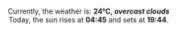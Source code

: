 <p  align="center"><br/>Currently, the weather is: <b> 24°C, <i>overcast clouds</i></b></br>Today, the sun rises at <b>04:45</b> and sets at <b>19:44</b>.</p>